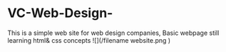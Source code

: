 # VC-Web-Design-
This is a simple web site for web design companies, Basic webpage still learning html& css concepts
![](/filename website.png )
